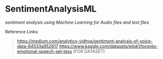 # SentimentAnalysisML

*sentiment analysis using Machine Learning for Audio files and text files*

Reference Links:
> https://medium.com/analytics-vidhya/sentiment-analysis-of-voice-data-64533a952617
> https://www.kaggle.com/datasets/ejlok1/toronto-emotional-speech-set-tess (FOR DATASET)
